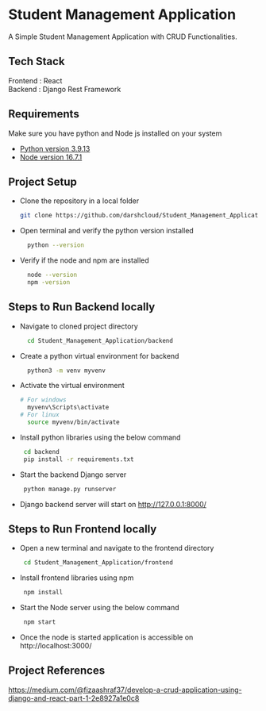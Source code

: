 # Student Management Application

A Simple Student Management Application with CRUD Functionalities.

## Tech Stack
Frontend : React <br/>
Backend : Django Rest Framework


## Requirements
Make sure you have python and Node js installed on your system
- [Python version 3.9.13](https://www.python.org/downloads/release/python-3913/) 
- [Node version 16.7.1](https://nodejs.org/en/download/)


## Project Setup

- Clone the repository in a local folder
    ```sh
    git clone https://github.com/darshcloud/Student_Management_Application.git 
    ```
- Open terminal and verify the python version installed
  ```sh
    python --version
    ```
- Verify if the node and npm are installed
  ```sh
    node --version
    npm -version
    ```
## Steps to Run Backend locally
- Navigate to cloned project directory
  ```sh
    cd Student_Management_Application/backend
    ```
- Create a python virtual environment for backend
  ```sh
    python3 -m venv myvenv
    ```
- Activate the virtual environment
  ```sh
  # For windows
    myvenv\Scripts\activate
  # For linux
    source myvenv/bin/activate
    ```
- Install python libraries using the below command
  ```sh
   cd backend
   pip install -r requirements.txt
    ```
- Start the backend Django server
  ```sh
   python manage.py runserver
    ```
- Django backend server will start on http://127.0.0.1:8000/

## Steps to Run Frontend locally
- Open a new terminal and navigate to the frontend directory
  ```sh
   cd Student_Management_Application/frontend
    ```
- Install frontend libraries using npm
  ```sh
   npm install
    ```
- Start the Node server using the below command
  ```sh
   npm start
    ```
- Once the node is started application is accessible on http://localhost:3000/

## Project References

https://medium.com/@fizaashraf37/develop-a-crud-application-using-django-and-react-part-1-2e8927a1e0c8
